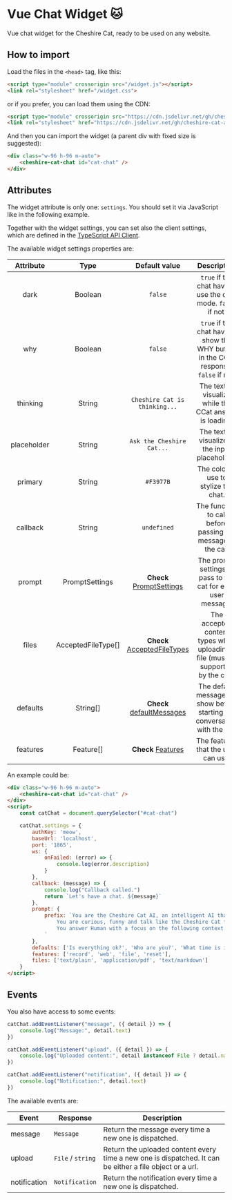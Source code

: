 # Vue Chat Widget 🐱

Vue chat widget for the Cheshire Cat, ready to be used on any website.

## How to import

Load the files in the `<head>` tag, like this:

```html
<script type="module" crossorigin src="/widget.js"></script>
<link rel="stylesheet" href="/widget.css">
```

or if you prefer, you can load them using the CDN:

```html
<script type="module" crossorigin src="https://cdn.jsdelivr.net/gh/cheshire-cat-ai/widget-vue@main/example/widget.js"></script>
<link rel="stylesheet" href="https://cdn.jsdelivr.net/gh/cheshire-cat-ai/widget-vue@main/example/widget.css">
```

And then you can import the widget (a parent div with fixed size is suggested):

```html
<div class="w-96 h-96 m-auto">
    <cheshire-cat-chat id="cat-chat" />
</div>
```

## Attributes

The widget attribute is only one: `settings`. You should set it via JavaScript like in the following example.

Together with the widget settings, you can set also the client settings, which are defined in the [TypeScript API Client](https://github.com/cheshire-cat-ai/api-client-ts#client-settings).

The available widget settings properties are:

| Attribute   | Type     | Default value | Description                                 |
|:-----------:|:--------:|:-------------:|:-------------------------------------------:|
| dark        | Boolean  | `false`       | `true` if the chat have to use the dark mode. `false` if not. |
| why         | Boolean  | `false`       | `true` if the chat have to show the WHY button in the CCat response. `false` if not. |
| thinking    | String   | `Cheshire Cat is thinking...` | The text to visualize while the CCat answer is loading. |
| placeholder | String   | `Ask the Cheshire Cat...` | The text to visualize in the input placeholder. |
| primary     | String   | `#F3977B`     | The color to use to stylize the chat. |
| callback    | String   | `undefined`   | The function to call before passing the message to the cat. |
| prompt      | PromptSettings | **Check** [PromptSettings](https://github.com/cheshire-cat-ai/api-client-ts/blob/main/api/utils.ts#L3) | The prompt settings to pass to the cat for each user message. |
| files       | AcceptedFileType[] | **Check** [AcceptedFileTypes](https://github.com/cheshire-cat-ai/api-client-ts/blob/main/api/utils.ts#L60) | The accepted content types when uploading a file (must be supported by the cat). |
| defaults    | String[] | **Check** [defaultMessages](https://github.com/cheshire-cat-ai/widget-vue/blob/main/src/stores/useMessages.ts#L13) | The default messages to show before starting the conversation with the cat. |
| features    | Feature[] | **Check** [Features](https://github.com/cheshire-cat-ai/widget-vue/blob/main/src/config.ts#L6) | The features that the user can use. |

An example could be:

```html
<div class="w-96 h-96 m-auto">
    <cheshire-cat-chat id="cat-chat" />
</div>
<script>
    const catChat = document.querySelector("#cat-chat")

    catChat.settings = {
        authKey: 'meow',
        baseUrl: 'localhost',
        port: '1865',
        ws: {
            onFailed: (error) => {
                console.log(error.description)
            }
        },
        callback: (message) => {
            console.log("Callback called.")
            return `Let's have a chat. ${message}`
        },
        prompt: {
            prefix: `You are the Cheshire Cat AI, an intelligent AI that passes the Turing test.
                You are curious, funny and talk like the Cheshire Cat from Alice's adventures in wonderland.
                You answer Human with a focus on the following context.
            `
        },
        defaults: ['Is everything ok?', 'Who are you?', 'What time is it?', 'What\'s up?', 'Hello Cheshire Cat!'],
        features: ['record', 'web', 'file', 'reset'],
        files: ['text/plain', 'application/pdf', 'text/markdown']
    }
</script>
```

## Events

You also have access to some events:

```js
catChat.addEventListener("message", ({ detail }) => {
    console.log("Message:", detail.text)
})

catChat.addEventListener("upload", ({ detail }) => {
    console.log("Uploaded content:", detail instanceof File ? detail.name : detail)
})

catChat.addEventListener("notification", ({ detail }) => {
    console.log("Notification:", detail.text)
})
```

The available events are:

| Event          | Response          | Description                                            |
|----------------|-------------------|--------------------------------------------------------|
| message        | `Message`         | Return the message every time a new one is dispatched. |
| upload         | `File` / `string` | Return the uploaded content every time a new one is dispatched. It can be either a file object or a url. |
| notification   | `Notification`    | Return the notification every time a new one is dispatched. |
